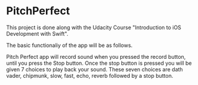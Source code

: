 # PitchPerfect

This project is done along with the Udacity Course "Introduction to iOS Development with Swift".

The basic functionaliy of the app will be as follows.

Pitch Perfect app will record sound when you pressed the record button, until you press the Stop button. Once the stop button is pressed you will be given 7 choices to play back your sound. These seven choices are dath vader, chipmunk, slow, fast, echo, reverb followed by a stop button.
